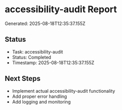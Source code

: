 # accessibility-audit Report

Generated: 2025-08-18T12:35:37.155Z

## Status
- Task: accessibility-audit
- Status: Completed
- Timestamp: 2025-08-18T12:35:37.155Z

## Next Steps
- Implement actual accessibility-audit functionality
- Add proper error handling
- Add logging and monitoring
